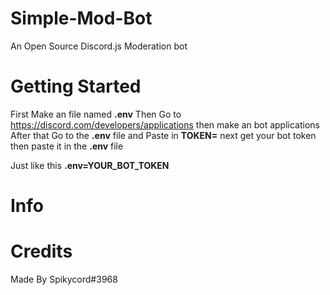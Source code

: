 # Simple-Mod-Bot
An Open Source Discord.js Moderation bot

# Getting Started
First Make an file named **.env**
Then Go to https://discord.com/developers/applications then make an bot applications
After that Go to the **.env** file and Paste in **TOKEN=**
next get your bot token then paste it in the **.env** file

Just like this
**.env=YOUR_BOT_TOKEN**

# Info

# Credits
Made By Spikycord#3968
